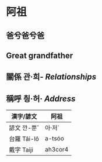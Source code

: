 # 阿祖
## 爸兮爸兮爸
## Great grandfather

## 關係 관·희- _Relationships_

## 稱呼 칑·허· _Address_

漢字/諺文 | 阿祖
--- | ---
諺文 깐-뿐ˆ | 아·저ˊ
台羅 Tâi-lô | a-tsóo
戴字 Taiji | ah3cor4


